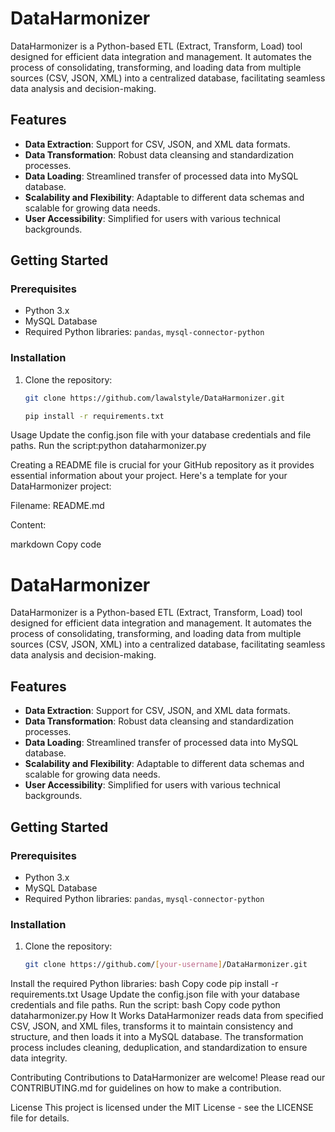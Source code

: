 # DataHarmonizer

DataHarmonizer is a Python-based ETL (Extract, Transform, Load) tool designed for efficient data integration and management. It automates the process of consolidating, transforming, and loading data from multiple sources (CSV, JSON, XML) into a centralized database, facilitating seamless data analysis and decision-making.

## Features

- **Data Extraction**: Support for CSV, JSON, and XML data formats.
- **Data Transformation**: Robust data cleansing and standardization processes.
- **Data Loading**: Streamlined transfer of processed data into MySQL database.
- **Scalability and Flexibility**: Adaptable to different data schemas and scalable for growing data needs.
- **User Accessibility**: Simplified for users with various technical backgrounds.

## Getting Started

### Prerequisites

- Python 3.x
- MySQL Database
- Required Python libraries: `pandas`, `mysql-connector-python`

### Installation

1. Clone the repository:
   ```bash
   git clone https://github.com/lawalstyle/DataHarmonizer.git

   pip install -r requirements.txt
Usage
Update the config.json file with your database credentials and file paths.
Run the script:python dataharmonizer.py

Creating a README file is crucial for your GitHub repository as it provides essential information about your project. Here's a template for your DataHarmonizer project:

Filename: README.md

Content:

markdown
Copy code
# DataHarmonizer

DataHarmonizer is a Python-based ETL (Extract, Transform, Load) tool designed for efficient data integration and management. It automates the process of consolidating, transforming, and loading data from multiple sources (CSV, JSON, XML) into a centralized database, facilitating seamless data analysis and decision-making.

## Features

- **Data Extraction**: Support for CSV, JSON, and XML data formats.
- **Data Transformation**: Robust data cleansing and standardization processes.
- **Data Loading**: Streamlined transfer of processed data into MySQL database.
- **Scalability and Flexibility**: Adaptable to different data schemas and scalable for growing data needs.
- **User Accessibility**: Simplified for users with various technical backgrounds.

## Getting Started

### Prerequisites

- Python 3.x
- MySQL Database
- Required Python libraries: `pandas`, `mysql-connector-python`

### Installation

1. Clone the repository:
   ```bash
   git clone https://github.com/[your-username]/DataHarmonizer.git
Install the required Python libraries:
bash
Copy code
pip install -r requirements.txt
Usage
Update the config.json file with your database credentials and file paths.
Run the script:
bash
Copy code
python dataharmonizer.py
How It Works
DataHarmonizer reads data from specified CSV, JSON, and XML files, transforms it to maintain consistency and structure, and then loads it into a MySQL database. The transformation process includes cleaning, deduplication, and standardization to ensure data integrity.

Contributing
Contributions to DataHarmonizer are welcome! Please read our CONTRIBUTING.md for guidelines on how to make a contribution.

License
This project is licensed under the MIT License - see the LICENSE file for details.
